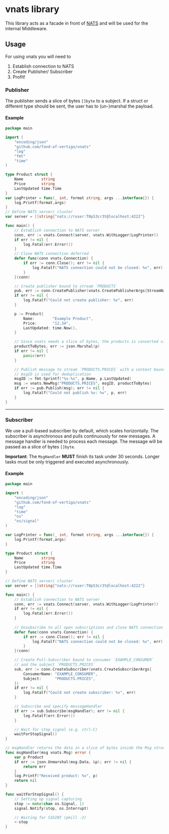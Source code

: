 # vnats library

This library acts as a facade in front of [NATS](https://github.com/nats-io/nats.go) and will be used for the internal
Middleware.

## Usage

For using vnats you will need to

1. Establish connection to NATS
2. Create Publisher/ Subscriber
3. Profit!

### Publisher

The publisher sends a slice of bytes `[]byte` to a subject. If a struct or different type should be sent, the user has
to (un-)marshal the payload.

#### Example

```go
package main

import (
	"encoding/json"
	"github.com/fond-of-vertigo/vnats"
	"log"
	"fmt"
	"time"
)

type Product struct {
	Name        string
	Price       string
	LastUpdated time.Time
}
var LogPrinter = func(_ int, format string, args ...interface{}) {
	log.Printf(format,args)
}
// Define NATS server/ cluster
var server = []string{"nats://ruser:T0pS3cr3t@localhost:4222"}

func main() {
	// Establish connection to NATS server
	conn, err := vnats.Connect(server, vnats.WithLogger(LogPrinter))
	if err != nil {
		log.Fatal(err.Error())
	}
	// Close NATS connection deferred
	defer func(conn vnats.Connection) {
		if err := conn.Close(); err != nil {
			log.Fatalf("NATS connection could not be closed: %v", err)
		}
	}(conn)

	// Create publisher bound to stream `PRODUCTS`
	pub, err := conn.CreatePublisher(vnats.CreatePublisherArgs{StreamName: "PRODUCTS"})
	if err != nil {
		log.Fatalf("Could not create publisher: %v", err)
	}

	p := Product{
		Name:        "Example Product",
		Price:       "12,34",
		LastUpdated: time.Now(),
	}

	// Since vnats needs a slice of bytes, the products is converted via the json marshaller
	productToBytes, err := json.Marshal(p)
	if err != nil {
		panic(err)
	}

	// Publish message to stream `PRODUCTS.PRICES` with a context bound, unique message ID 
	// msgID is used for deduplication
	msgID := fmt.Sprintf("%s-%s", p.Name, p.LastUpdated)
	msg := vnats.NewMsg("PRODUCTS.PRICES", msgID, productToBytes)
	if err := pub.Publish(msg); err != nil {
		log.Fatalf("Could not publish %v: %v", p, err)
	}
}
```

---

### Subscriber

We use a pull-based subscriber by default, which scales horizontally. The subscriber is asynchronous and pulls
continuously for new messages. A message handler is needed to process each message. The message will be passed as a
slice of bytes `[]byte`.

**Important**: The `MsgHandler` **MUST** finish its task under 30 seconds. Longer tasks must be only triggered and
executed asynchronously.

#### Example

```go
package main

import (
	"encoding/json"
	"github.com/fond-of-vertigo/vnats"
	"log"
	"time"
	"os"
	"os/signal"
)

var LogPrinter = func(_ int, format string, args ...interface{}) {
	log.Printf(format,args)
}

type Product struct {
	Name        string
	Price       string
	LastUpdated time.Time
}

// Define NATS server/ cluster
var server = []string{"nats://ruser:T0pS3cr3t@localhost:4222"}

func main() {
	// Establish connection to NATS server
	conn, err := vnats.Connect(server, vnats.WithLogger(LogPrinter))
	if err != nil {
		log.Fatal(err.Error())
	}
	
	// Unsubscribe to all open subscriptions and close NATS connection deferred
	defer func(conn vnats.Connection) {
		if err := conn.Close(); err != nil {
			log.Fatalf("NATS connection could not be closed: %v", err)
		}
	}(conn)

	// Create Pull-Subscriber bound to consumer `EXAMPLE_CONSUMER` 
	// and the subject `PRODUCTS.PRICES`
	sub, err := conn.CreateSubscriber(vnats.CreateSubscriberArgs{
		ConsumerName: "EXAMPLE_CONSUMER",
		Subject:      "PRODUCTS.PRICES",
	})
	if err != nil {
		log.Fatalf("Could not create subscriber: %v", err)
	}

	// Subscribe and specify messageHandler
	if err := sub.Subscribe(msgHandler); err != nil {
		log.Fatalf(err.Error())
	}

	// Wait for stop signal (e.g. ctrl-C)
	waitForStopSignal()
}

// msgHandler returns the data in a slice of bytes inside the Msg struct.
func msgHandler(msg vnats.Msg) error {
	var p Product
	if err := json.Unmarshal(msg.Data, &p); err != nil {
		return err
	}
	log.Printf("Received product: %v", p)
	return nil
}

func waitForStopSignal() {
	// Setting up signal capturing
	stop := make(chan os.Signal, 1)
	signal.Notify(stop, os.Interrupt)

	// Waiting for SIGINT (pkill -2)
	<-stop
}

```
